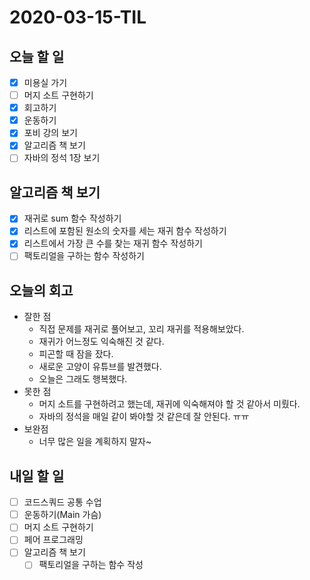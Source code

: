 # 2020-03-15-TIL

## 오늘 할 일

- [x] 미용실 가기
- [ ] 머지 소트 구현하기
- [x] 회고하기
- [x] 운동하기
- [x] 포비 강의 보기
- [x] 알고리즘 책 보기
- [ ] 자바의 정석 1장 보기

## 알고리즘 책 보기

- [x] 재귀로 sum 함수 작성하기
- [x] 리스트에 포함된 원소의 숫자를 세는 재귀 함수 작성하기
- [x] 리스트에서 가장 큰 수를 찾는 재귀 함수 작성하기
- [ ] 팩토리얼을 구하는 함수 작성하기

## 오늘의 회고

- 잘한 점
  - 직접 문제를 재귀로 풀어보고, 꼬리 재귀를 적용해보았다.
  - 재귀가 어느정도 익숙해진 것 같다.
  - 피곤할 때 잠을 잤다.
  - 새로운 고양이 유튜브를 발견했다.
  - 오늘은 그래도 행복했다.
- 못한 점
  - 머지 소트를 구현하려고 했는데, 재귀에 익숙해져야 할 것 같아서 미뤘다.
  - 자바의 정석을 매일 같이 봐야할 것 같은데 잘 안된다. ㅠㅠ
- 보완점
  - 너무 많은 일을 계획하지 말자~

## 내일 할 일

- [ ] 코드스쿼드 공통 수업
- [ ] 운동하기(Main 가슴)
- [ ] 머지 소트 구현하기
- [ ] 페어 프로그래밍
- [ ] 알고리즘 책 보기
  - [ ] 팩토리얼을 구하는 함수 작성